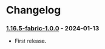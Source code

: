 # Changelog

### [1.16.5-fabric-1.0.0](https://github.com/KatatsumuriPan/BetterLineBreak/releases/tag/1.16.5-fabric-1.0.0) - 2024-01-13

- First release.
